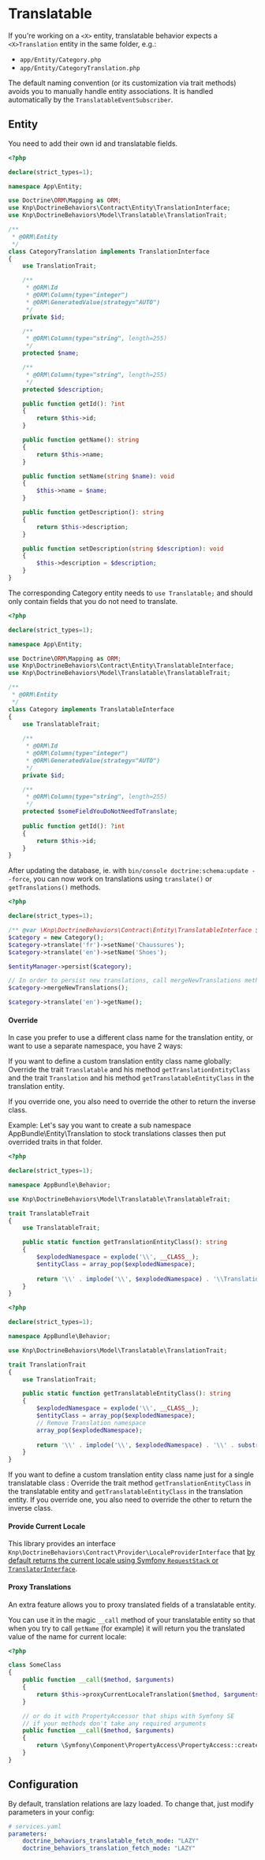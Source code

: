 # Translatable

If you're working on a `<X>` entity, translatable behavior expects a `<X>Translation` entity in the
same folder, e.g.:

- `app/Entity/Category.php`
- `app/Entity/CategoryTranslation.php`

The default naming convention (or its customization via trait methods) avoids you to manually handle entity associations. It is handled automatically by the `TranslatableEventSubscriber`.

## Entity

You need to add their own id and translatable fields.

```php
<?php

declare(strict_types=1);    

namespace App\Entity;

use Doctrine\ORM\Mapping as ORM;
use Knp\DoctrineBehaviors\Contract\Entity\TranslationInterface;
use Knp\DoctrineBehaviors\Model\Translatable\TranslationTrait;

/**
 * @ORM\Entity
 */
class CategoryTranslation implements TranslationInterface
{
    use TranslationTrait;

    /**
     * @ORM\Id
     * @ORM\Column(type="integer")
     * @ORM\GeneratedValue(strategy="AUTO")
     */
    private $id;

    /**
     * @ORM\Column(type="string", length=255)
     */
    protected $name;

    /**
     * @ORM\Column(type="string", length=255)
     */
    protected $description;

    public function getId(): ?int
    {
        return $this->id;
    }

    public function getName(): string
    {
        return $this->name;
    }

    public function setName(string $name): void
    {
        $this->name = $name;
    }

    public function getDescription(): string
    {
        return $this->description;
    }

    public function setDescription(string $description): void
    {
        $this->description = $description;
    }
}
```

The corresponding Category entity needs to `use Translatable;`
and should only contain fields that you do not need to translate.

```php
<?php

declare(strict_types=1);    

namespace App\Entity;

use Doctrine\ORM\Mapping as ORM;
use Knp\DoctrineBehaviors\Contract\Entity\TranslatableInterface;
use Knp\DoctrineBehaviors\Model\Translatable\TranslatableTrait;

/**
 * @ORM\Entity
 */
class Category implements TranslatableInterface
{
    use TranslatableTrait;
    
    /**
     * @ORM\Id
     * @ORM\Column(type="integer")
     * @ORM\GeneratedValue(strategy="AUTO")
     */
    private $id;

    /**
     * @ORM\Column(type="string", length=255)
     */
    protected $someFieldYouDoNotNeedToTranslate;
    
    public function getId(): ?int
    {
        return $this->id;
    }
}
```


After updating the database, ie. with `bin/console doctrine:schema:update --force`,
you can now work on translations using `translate()` or `getTranslations()` methods.

```php
<?php

declare(strict_types=1);

/** @var \Knp\DoctrineBehaviors\Contract\Entity\TranslatableInterface $category */
$category = new Category();
$category->translate('fr')->setName('Chaussures');
$category->translate('en')->setName('Shoes');

$entityManager->persist($category);

// In order to persist new translations, call mergeNewTranslations method, before flush
$category->mergeNewTranslations();

$category->translate('en')->getName();
```

#### Override

In case you prefer to use a different class name for the translation entity, or want to use a separate namespace, you have 2 ways:

If you want to define a custom translation entity class name globally: Override the trait `Translatable` and his  method `getTranslationEntityClass` and the trait `Translation` and his method `getTranslatableEntityClass` in the translation entity.

If you override one, you also need to override the other to return the inverse class.

Example: Let's say you want to create a sub namespace AppBundle\Entity\Translation to stock translations classes
then put overrided traits in that folder.

```php
<?php

declare(strict_types=1);

namespace AppBundle\Behavior;

use Knp\DoctrineBehaviors\Model\Translatable\TranslatableTrait;

trait TranslatableTrait
{
    use TranslatableTrait;

    public static function getTranslationEntityClass(): string
    {
        $explodedNamespace = explode('\\', __CLASS__);
        $entityClass = array_pop($explodedNamespace);
        
        return '\\' . implode('\\', $explodedNamespace) . '\\Translation\\' . $entityClass . 'Translation';
    }
}
```

```php
<?php

declare(strict_types=1);

namespace AppBundle\Behavior;

use Knp\DoctrineBehaviors\Model\Translatable\TranslationTrait;

trait TranslationTrait
{
    use TranslationTrait;

    public static function getTranslatableEntityClass(): string
    {
        $explodedNamespace = explode('\\', __CLASS__);
        $entityClass = array_pop($explodedNamespace);
        // Remove Translation namespace
        array_pop($explodedNamespace);
        
        return '\\' . implode('\\', $explodedNamespace) . '\\' . substr($entityClass, 0, -11);
    }
}
```

If you want to define a custom translation entity class name just for a single translatable class :
Override the trait method `getTranslationEntityClass` in the translatable entity and `getTranslatableEntityClass`
in the translation entity. If you override one, you also need to override the other to return the inverse class.

#### Provide Current Locale

This library provides an interface `Knp\DoctrineBehaviors\Contract\Provider\LocaleProviderInterface` that [by default returns the current locale using Symfony `RequestStack` or `TranslatorInterface`](https://github.com/KnpLabs/DoctrineBehaviors/blob/master/src/Provider/LocaleProvider.php).

#### Proxy Translations

An extra feature allows you to proxy translated fields of a translatable entity.

You can use it in the magic `__call` method of your translatable entity
so that when you try to call `getName` (for example) it will return you the translated value of the name for current locale:

```php
<?php

class SomeClass
{
    public function __call($method, $arguments)
    {
        return $this->proxyCurrentLocaleTranslation($method, $arguments);
    }

    // or do it with PropertyAccessor that ships with Symfony SE
    // if your methods don't take any required arguments
    public function __call($method, $arguments)
    {
        return \Symfony\Component\PropertyAccess\PropertyAccess::createPropertyAccessor()->getValue($this->translate(), $method);
    }
}
```

## Configuration

By default, translation relations are lazy loaded. To change that, just modify parameters in your config:

```yaml
# services.yaml
parameters:
    doctrine_behaviors_translatable_fetch_mode: "LAZY"
    doctrine_behaviors_translation_fetch_mode: "LAZY"
```
